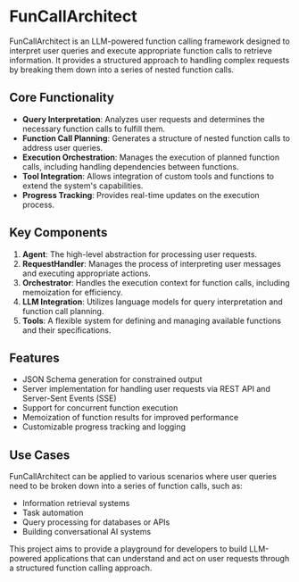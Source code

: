 # FunCallArchitect

FunCallArchitect is an LLM-powered function calling framework designed to interpret user queries and execute appropriate function calls to retrieve information. It provides a structured approach to handling complex requests by breaking them down into a series of nested function calls.

## Core Functionality

- **Query Interpretation**: Analyzes user requests and determines the necessary function calls to fulfill them.
- **Function Call Planning**: Generates a structure of nested function calls to address user queries.
- **Execution Orchestration**: Manages the execution of planned function calls, including handling dependencies between functions.
- **Tool Integration**: Allows integration of custom tools and functions to extend the system's capabilities.
- **Progress Tracking**: Provides real-time updates on the execution process.

## Key Components

1. **Agent**: The high-level abstraction for processing user requests.
2. **RequestHandler**: Manages the process of interpreting user messages and executing appropriate actions.
3. **Orchestrator**: Handles the execution context for function calls, including memoization for efficiency.
4. **LLM Integration**: Utilizes language models for query interpretation and function call planning.
5. **Tools**: A flexible system for defining and managing available functions and their specifications.

## Features

- JSON Schema generation for constrained output
- Server implementation for handling user requests via REST API and Server-Sent Events (SSE)
- Support for concurrent function execution
- Memoization of function results for improved performance
- Customizable progress tracking and logging

## Use Cases

FunCallArchitect can be applied to various scenarios where user queries need to be broken down into a series of function calls, such as:

- Information retrieval systems
- Task automation
- Query processing for databases or APIs
- Building conversational AI systems

This project aims to provide a playground for developers to build LLM-powered applications that can understand and act on user requests through a structured function calling approach.
